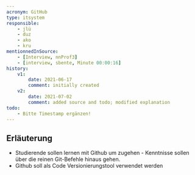 ```yaml
---
acronym: GitHub
type: itsystem
responsible:
    - jlü
    - duz
    - ako
    - kru
mentionnedInSource: 
    - [Interview, nnProf3]
    - [interview, sbente, Minute 00:00:16]
history:
    v1:
        date: 2021-06-17
        comment: initially created
    v2:
        date: 2021-07-02
        comment: added source and todo; modified explanation
todo:
    - Bitte Timestamp ergänzen!
---
```


## Erläuterung

* Studierende sollen lernen mit Github um zugehen - Kenntnisse sollen über die reinen Git-Befehle hinaus gehen.
* Github soll als Code Versionierungstool verwendet werden

